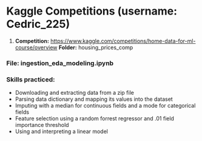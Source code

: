 ﻿# Kaggle Competitions (username: Cedric_225)
 
1. **Competition:** https://www.kaggle.com/competitions/home-data-for-ml-course/overview
   **Folder:** housing_prices_comp
### File: ingestion_eda_modeling.ipynb
### Skills practiced:
  - Downloading and extracting data from a zip file
  - Parsing data dictionary and mapping its values into the dataset
  - Imputing with a median for continuous fields and a mode for categorical fields
  - Feature selection using a random forrest regressor and .01 field importance threshold
  - Using and interpreting a linear model










